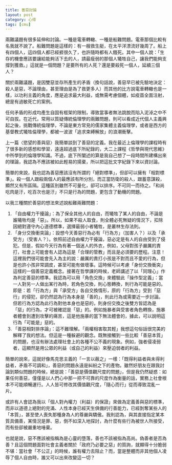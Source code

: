 ```yaml
---
title: 善惡討論
layout: post
category: 心得
tags: [cmu]
---
```

 兩難議題有很多延伸和討論。一種是電車轉轍、一種是船難問題。電車那個比較有名我就不說了。船難問題是這樣的：有一艘救生艇，在太平洋漂流好幾周了。船上有四個人，這四個人都已經捱很久了，也許隨時都有人餓死。其中一個人說：「生存的機會應該要讓給能夠活下去的人，請最瘦弱的那個人犧牲自己，讓我們能夠支撐到獲救。」這就是一個問題？是要所有的人死？還是要殺死一個人，延續三個人？

關於兩難議題，是因雙惡並存所產生的矛盾（換句話說，善惡早已被先驗地決定：殺人是惡，不論理由，甚至理由是為了救更多人）而其他的比方說電車轉轍也是一樣，以功利主義的角度，應是追求最大利益，或無需考慮個體，如疫苗全面注射，總是有過敏死亡的案例。

任何矛盾的形成均產生自固有框架的限制，導致當事者無法跳脫而陷入泥淖之中不可自拔。在近代，常用以質疑傳統倫理學的兩難問題，則可以看成近代個人主義興起之後，挑戰傳統倫理學，不論是東方常見的儒家集體主義倫理學，或者是西方的基督教式犧牲倫理學，都被一波波「追求束縛解放」的浪潮衝擊。

上一篇〈慾望的善與惡〉我簡單談到了善惡的定義。我在最近上倫理學的課程時有了很多新的感想和學習，遠遠超過底下所紀錄的，大二上課程《哲學與現代思維》中所學到的倫理學知識。不過，底下所闡述的算是我自己想了一段時間所建構出來的理論，我認為不應該被如此輕易的揚棄，所以把這批文字紀錄下來以資討論。

簡單的來說，我也認為善惡應該沒有所謂的「絕對標準」，但卻可以擁有「相對標準」。殺一個人跟殺兩個人的最應該有所分別，而正當防衛的殺人，跟蓄意謀殺，顯然又有所區隔。這種區別雖然不可量化，卻可以排序。不可同一而待之。「和尚吃肉是汙，吃百次也是汙」不只是行為的問題，更包含了動機的問題。

以我三種關於善惡的想法來述說船難兩難問題：

1. 「自由權力干擾論」：為了保全其他人的自由，而犧牲了某人的自由，不論是誰犧牲均是「惡」。所以，如果不殺人取食，則全體必死無疑的情況下，扣除因絕對遵守內心道德標準，選擇最弱小者犧牲，是叢林生存法則。
2. 「身分交換衝突論」：設想今天善惡行為必有「行為方」（加害人？）以及「承受方」（受害人？）。依照前述自由權力干擾論，惡必定是有人的自由受到了侵犯。但是，假如今天行為有著一個迷人的外衣，例如，父母對孩子嚴厲的責打，社會上可能會有人認為這是「合理的管教」而且是必須要的歷程。注意！這裡我們很可能會先入為主的說：嚴厲的責打小孩是不對而且不愛的行為，但是也許小孩非常調皮，甚至可能有做壞事。這時候可以考慮「身份交換衝突」這樣的一個善惡定義概念。接著在哲學課的時候，老師講述了以「同理心」作為判定善惡的標準。我認為可以用「角色交換」來體驗此「操作型定義」：當一人對另一人做出某行為時，若角色交換，則心態轉換，則行為可能是惡的。即是：若「行為方」與「承受方」各自交換情形，原的「行為方」受到「惡行」的侵犯，卻仍然認為行為本身是「善的」，則此行為或需要近一步討論。但若行為方認為此行為對他本身也是惡的，則身份交換之後雙方皆認為是「惡」的行為，才可被確認是「惡」的。例如施暴者與受害者角色轉換，施暴者體會到遭到攻擊的痛苦，這是他施暴的當下無法體會的，據此，可以說明這行為「可能是」惡的。
3. 「善惡相對排序論」：這不難理解。「兩權相害取其輕」我想這句俗話很完美的解釋了我的想法。但這是一種躲避的觀念。既無接觸到一些比較「善惡本質」的問題，也沒有辦法處理社會上的各種不公不義的現象。例如，強者侵凌弱者，這顯然是用公眾的利益（或自己的利益）來壓迫弱者的利益。

簡單的說來，這就好像馬克思主義的「一言以蔽之」一樣：「既得利益者與未得利益者，矛盾不可調和」，善惡的問題永遠是糾紛之下的產物。雖然好朋友在跟我討論到類似問題的時候，總是說：「善惡是價值觀尺度的問題」，但是我仍然疑惑：如果任何善惡，僅僅是以人們心中那一把不可靠的尺度作為衡量的話，實務上社會根本不可能順暢運行。人人皆可修改其價值觀尺度，「隨心而行」從而導致混亂一片。

或許有人會認為我以「個人對內權力（利益）的保證」來做為定義善與惡的標準，而非以道德上絕對的完滿、人性本身已經天生俱備的行善能力，已經剝奪某些人的「本質」，甚至使人喪失那種身為人的尊嚴與驕傲。我則認為，與其直接指定某本質具備善，某情況是罪、惡，倒不如深入地探討，為什麼有些行為被世人所接受，而有些卻被嚴重地唾棄。

也就是說，惡不應該被指稱為是心靈的墮落，善也不該被指為高尚。偽善者是否為善？且這個問題面對社會主義者關於「政府乃必要之惡」的質詢，就顯得十分脆弱不堪：當社會「不公正」的時候，誰有權力去阻止？而，當是整體而非其他個人凌辱了個人自由時，誰又可以出來改變這一切？

